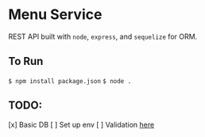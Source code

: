 # Menu Service
REST API built with `node`, `express`, and `sequelize` for ORM. 

## To Run
```$ npm install package.json```
```$ node .```

## TODO:
[x] Basic DB
[ ] Set up env
[ ] Validation [here](https://www.freecodecamp.org/news/how-to-make-input-validation-simple-and-clean-in-your-express-js-app-ea9b5ff5a8a7/)
